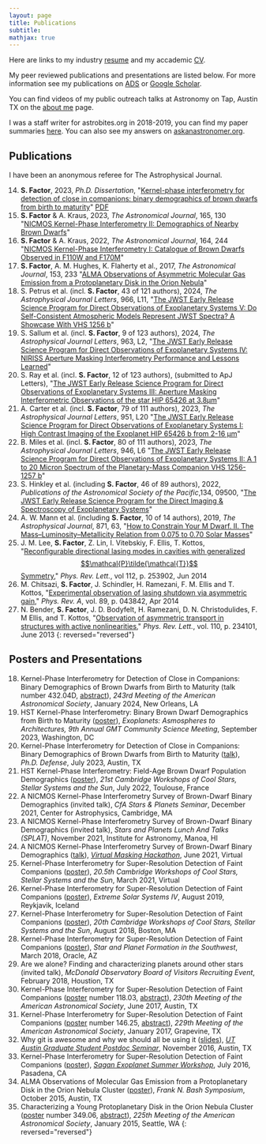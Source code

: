 ```yaml
---
layout: page
title: Publications 
subtitle:
mathjax: true
---
```


Here are links to my industry [resume](/assets/pubs/resume.pdf) and my accademic [CV](/assets/pubs/CV.pdf).

My peer reviewed publications and presentations are listed below. For more information see my publications on [ADS](https://ui.adsabs.harvard.edu/public-libraries/qPvFlClMRy6j1c9XXvvrLw) or [Google Scholar](https://scholar.google.com/citations?user=Z2CCopsAAAAJ&hl=en).

You can find videos of my public outreach talks at Astronomy on Tap, Austin TX on the [about me](/aboutme) page.

I was a staff writer for astrobites.org in 2018-2019, you can find my paper summaries [here](https://astrobites.org/author/sfactor/). You can also see my answers on [askanastronomer.org](http://askanastronomer.org/byauthor/?author=Sam+Factor).


## Publications
I have been an anonymous referee for The Astrophysical Journal.

14. **S. Factor**, 2023, *Ph.D. Dissertation*, "[Kernel-phase interferometry for detection of close in companions: binary demographics of brown dwarfs from birth to maturity](https://search.lib.utexas.edu/permalink/01UTAU_INST/9e1640/alma991058743782406011)" [PDF](/assets/pubs/dissertation-compressed.pdf)
13. **S. Factor** & A. Kraus, 2023, *The Astronomical Journal*, 165, 130 "[NICMOS Kernel-Phase Interferometry II: Demographics of Nearby Brown Dwarfs](https://ui.adsabs.harvard.edu/abs/2023AJ....165..130F)" 
12. **S. Factor** & A. Kraus, 2022, *The Astronomical Journal*, 164, 244 "[NICMOS Kernel-Phase Interferometry I: Catalogue of Brown Dwarfs Observed in F110W and F170M](https://ui.adsabs.harvard.edu/abs/2022AJ....164..244F)"
11. **S. Factor**, A. M. Hughes, K. Flaherty et al., 2017, *The Astronomical Journal*, 153, 233 "[ALMA Observations of Asymmetric Molecular Gas Emission from a Protoplanetary Disk in the Orion Nebula](https://ui.adsabs.harvard.edu/abs/2017AJ....153..233F)"
10. S. Petrus et al. (incl. **S. Factor**, 43 of 121 authors), 2024, *The Astrophysical Journal Letters*, 966, L11, "[The JWST Early Release Science Program for Direct Observations of Exoplanetary Systems V: Do Self-Consistent Atmospheric Models Represent JWST Spectra? A Showcase With VHS 1256 b](https://ui.adsabs.harvard.edu/abs/2024ApJ...966L..11P)"
9. S. Sallum et al. (incl. **S. Factor**, 9 of 123 authors), 2024, *The Astrophysical Journal Letters*, 963, L2, "[The JWST Early Release Science Program for Direct Observations of Exoplanetary Systems IV: NIRISS Aperture Masking Interferometry Performance and Lessons Learned](https://ui.adsabs.harvard.edu/abs/2024ApJ...963L...2S)"
8. S. Ray et al. (incl. **S. Factor**, 12 of 123 authors), (submitted to ApJ Letters), "[The JWST Early Release Science Program for Direct Observations of Exoplanetary Systems III: Aperture Masking Interferometric Observations of the star HIP 65426 at 3.8μm](https://ui.adsabs.harvard.edu/abs/2023arXiv231011508R)"
7. A. Carter et al. (incl. **S. Factor**, 79 of 111 authors), 2023, *The Astrophysical Journal Letters*, 951, L20 "[The JWST Early Release Science Program for Direct Observations of Exoplanetary Systems I: High Contrast Imaging of the Exoplanet HIP 65426 b from 2-16 μm](https://ui.adsabs.harvard.edu/abs/2023ApJ...951L..20C)"
6. B. Miles et al. (incl. **S. Factor**, 80 of 111 authors), 2023, *The Astrophysical Journal Letters*, 946, L6 "[The JWST Early Release Science Program for Direct Observations of Exoplanetary Systems II: A 1 to 20 Micron Spectrum of the Planetary-Mass Companion VHS 1256-1257 b](https://ui.adsabs.harvard.edu/abs/2023ApJ...946L...6M)"
5. S. Hinkley et al. (including **S. Factor**, 46 of 89 authors), 2022, *Publications of the Astronomical Society of the Pacific*,134, 09500, "[The JWST Early Release Science Program for the Direct Imaging & Spectroscopy of Exoplanetary Systems](https://ui.adsabs.harvard.edu/abs/2022PASP..134i5003H)" 
4. A. W. Mann et al. (including **S. Factor**, 10 of 14 authors), 2019, *The Astrophysical Journal*, 871, 63, "[How to Constrain Your M Dwarf. II. The Mass–Luminosity–Metallicity Relation from 0.075 to 0.70 Solar Masses](https://ui.adsabs.harvard.edu/abs/2019ApJ...871...63M)" 
3. J. M. Lee, **S. Factor**, Z. Lin, I. Vitebskiy, F. Ellis, T. Kottos, "[Reconfigurable directional lasing modes in cavities with generalized $$\mathcal{P}\tilde{\mathcal{T}}$$ Symmetry](https://ui.adsabs.harvard.edu/abs/2014PhRvL.112y3902L)," *Phys. Rev. Lett.*, vol 112, p. 253902, Jun 2014
2. M. Chitsazi, **S. Factor**, J. Schindler, H. Ramezani, F. M. Ellis and T. Kottos, "[Experimental observation of lasing shutdown via asymmetric gain](https://ui.adsabs.harvard.edu/abs/2014PhRvA..89d3842C)," *Phys. Rev. A*, vol. 89, p. 043842, Apr 2014
1. N. Bender, **S. Factor**, J. D. Bodyfelt, H. Ramezani, D. N. Christodulides, F. M Ellis, and T. Kottos, "[Observation of asymmetric transport in structures with active nonlinearities](https://ui.adsabs.harvard.edu/abs/2013PhRvL.110w4101B)," *Phys. Rev. Lett.*, vol. 110, p. 234101, June 2013
{: reversed="reversed"}

## Posters and Presentations
18. Kernel-Phase Interferometry for Detection of Close in Companions: Binary Demographics of Brown Dwarfs from Birth to Maturity (talk number 432.04D, [abstract](https://ui.adsabs.harvard.edu/abs/2024AAS...24343204F)), *243rd Meeting of the American Astronomical Society*, January 2024, New Orleans, LA
17. HST Kernel-Phase Interferometry: Binary Brown Dwarf Demographics from Birth to Maturity ([poster](/assets/pubs/GMTposter.pdf)), *Exoplanets: Asmospheres to Architectures, 9th Annual GMT Community Science Meeting*, September 2023, Washington, DC
16. Kernel-Phase Interferometry for Detection of Close in Companions: Binary Demographics of Brown Dwarfs from Birth to Maturity ([talk](https://youtu.be/8vgoTbuspWs)), *Ph.D. Defense*, July 2023, Austin, TX
15. HST Kernel-Phase Interferometry: Field-Age Brown Dwarf Population Demographics ([poster](/assets/pubs/CS21Poster.pdf)), *21st Cambridge Workshops of Cool Stars, Stellar Systems and the Sun*, July 2022, Toulouse, France 
14. A NICMOS Kernel-Phase Interferometry Survey of Brown-Dwarf Binary Demographics (invited talk), *CfA Stars & Planets Seminar*, December 2021, Center for Astrophysics, Cambridge, MA
13. A NICMOS Kernel-Phase Interferometry Survey of Brown-Dwarf Binary Demographics (invited talk), *Stars and Planets Lunch And Talks (SPLAT)*, November 2021, Institute for Astronomy, Manoa, HI
12. A NICMOS Kernel-Phase Interferometry Survey of Brown-Dwarf Binary Demographics ([talk](https://youtu.be/7FZBRkYd4WM)), *[Virtual Masking Hackathon](https://sites.google.com/uci.edu/virtualmaskinghackathon/home)*, June 2021, Virtual
11. Kernel-Phase Interferometry for Super-Resolution Detection of Faint Companions ([poster](/assets/pubs/CS20p5Poster.pdf)), *20.5th Cambridge Workshops of Cool Stars, Stellar Systems and the Sun*, March 2021, Virtual 
10. Kernel-Phase Interferometry for Super-Resolution Detection of Faint Companions ([poster](/assets/pubs/ESSIVPoster.pdf)), *Extreme Solar Systems IV*, August 2019, Reykjavik, Iceland 
9. Kernel-Phase Interferometry for Super-Resolution Detection of Faint Companions ([poster](/assets/pubs/CS20Poster.pdf)), *20th Cambridge Workshops of Cool Stars, Stellar Systems and the Sun*, August 2018, Boston, MA
8. Kernel-Phase Interferometry for Super-Resolution Detection of Faint Companions ([poster](/assets/pubs/SPF2Poster.pdf)), *Star and Planet Formation in the Southwest*, March 2018, Oracle, AZ
7. Are we alone? Finding and characterizing planets around other stars (invited talk), *McDonald Observatory Board of Visitors Recruiting Event*, February 2018, Houstion, TX
6. Kernel-Phase Interferometry for Super-Resolution Detection of Faint Companions ([poster](/assets/pubs/AASPoster.pdf) number 118.03, [abstract](http://ui.adsabs.harvard.edu/abs/2017AAS...23011803F)), *230th Meeting of the American Astronomical Society*, June 2017, Austin, TX
5. Kernel-Phase Interferometry for Super-Resolution Detection of Faint Companions ([poster](/assets/pubs/AASPoster.pdf) number 146.25, [abstract](http://ui.adsabs.harvard.edu/abs/2017AAS...22914625F)), *229th Meeting of the American Astronomical Society*, January 2017, Grapevine, TX
4. Why git is awesome and why we should all be using it ([slides](/assets/pubs/git_GSPS_11-04-16.pdf)), [*UT Austin Graduate Student Postdoc Seminar*](https://ottostruve.github.io/gsps/), November 2016, Austin, TX 
3. Kernel-Phase Interferometry for Super-Resolution Detection of Faint Companions ([poster](/assets/pubs/SSWposter.pdf)), [*Sagan Exoplanet Summer Workshop*](http://nexsci.caltech.edu/workshop/2016), July 2016, Pasadena, CA
2. ALMA Observations of Molecular Gas Emission from a Protoplanetary Disk in the Orion Nebula Cluster ([poster](/assets/pubs/WesPoster2.pdf)), *Frank N. Bash Symposium*, October 2015, Austin, TX
1. Characterizing a Young Protoplanetary Disk in the Orion Nebula Cluster ([poster](/assets/pubs/WesPoster.pdf) number 349.06, [abstract](http://ui.adsabs.harvard.edu/abs/2015AAS...22534906F)), *225th Meeting of the American Astronomical Society*, January 2015, Seattle, WA
{: reversed="reversed"}

